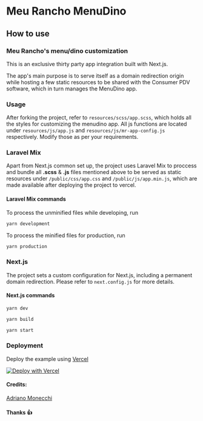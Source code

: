 # Meu Rancho MenuDino

## How to use

### Meu Rancho's menu/dino customization

This is an exclusive thirty party app integration built with Next.js.

The app's main purpose is to serve itself as a domain redirection origin while hosting a few static resources to be shared with the Consumer PDV software, which in turn manages the MenuDino app.

### Usage

After forking the project, refer to `resources/scss/app.scss`, which holds all the styles for customizing the menudino app. All js functions are located under `resources/js/app.js` and `resources/js/mr-app-config.js` respectively. Modify those as per your requirements.

### Laravel Mix

Apart from Next.js common set up, the project uses Laravel Mix to proccess and bundle all **.scss** & **.js** files mentioned above to be served as static resources under `/public/css/app.css` and `/public/js/app.min.js`, which are made available after deploying the project to vercel.

#### Laravel Mix commands

To process the unminified files while developing, run

```bash
yarn development
```

To process the minified files for production, run

```bash
yarn production
```

### Next.js

The project sets a custom configuration for Next.js, including a permanent domain redirection. Please refer to `next.config.js` for more details.

#### Next.js commands

```bash
yarn dev
```

```bash
yarn build
```

```bash
yarn start
```

### Deployment

Deploy the example using [Vercel](https://vercel.com)

[![Deploy with Vercel](https://vercel.com/button)](https://vercel.com/new/git/external?repository-url=https://github.com/vercel/next.js/tree/canary/examples/api-routes-cors&project-name=api-routes-cors&repository-name=api-routes-cors)

#### Credits:

[Adriano Monecchi](https://twitter.com/dico_monecchi)

#### Thanks 👍
